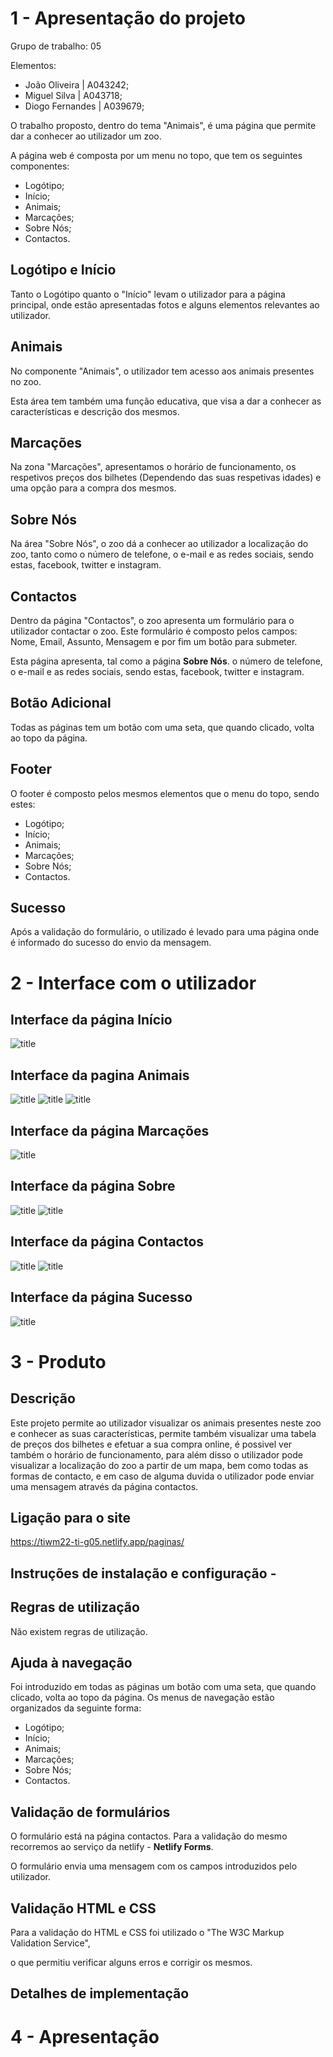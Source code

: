 # 1 - Apresentação do projeto

Grupo de trabalho: 05

Elementos: 
- João Oliveira | A043242; 
- Miguel Silva | A043718; 
- Diogo Fernandes | A039679;

O trabalho proposto, dentro do tema "Animais", é uma página que permite dar a conhecer ao utilizador um zoo.

A página web é composta por um menu no topo, que tem os seguintes componentes: 
- Logótipo;
- Início;
- Animais;
- Marcações; 
- Sobre Nós;
- Contactos.

## Logótipo e Início
Tanto o Logótipo quanto o "Início" levam o utilizador para a página principal, onde estão apresentadas fotos e alguns
elementos relevantes ao utilizador.

## Animais
No componente "Animais", o utilizador tem acesso aos animais presentes no zoo.

Esta área tem também uma função educativa, que visa a dar a conhecer as características e descrição dos mesmos.

## Marcações
Na zona "Marcações", apresentamos o horário de funcionamento, os respetivos preços dos bilhetes (Dependendo das suas respetivas idades) 
e uma opção para a compra dos mesmos.

## Sobre Nós
Na área "Sobre Nós", o zoo dá a conhecer ao utilizador a localização do zoo, tanto como o número de telefone,
o e-mail e as redes sociais, sendo estas, facebook, twitter e instagram.

## Contactos
Dentro da página "Contactos", o zoo apresenta um formulário para o utilizador contactar o zoo. Este formulário é
composto pelos campos: Nome, Email, Assunto, Mensagem e por fim um botão para submeter.

Esta página apresenta, tal como a página **Sobre Nós**. o número de telefone, o e-mail e as redes sociais, sendo estas, facebook, twitter e instagram.

## Botão Adicional
Todas as páginas tem um botão com uma seta, que quando clicado, volta ao topo da página.

## Footer
O footer é composto pelos mesmos elementos que o menu do topo, sendo estes:
- Logótipo; 
- Início; 
- Animais; 
- Marcações; 
- Sobre Nós; 
- Contactos.

## Sucesso
Após a validação do formulário, o utilizado é levado para uma página onde é informado do sucesso do envio da mensagem.

# 2 - Interface com o utilizador

## Interface da página **Início**
![title](imagens/index.png)

## Interface da pagina **Animais**
![title](imagens/animais.png)
![title](imagens/animais2.png)
![title](imagens/animais3.png)

## Interface da página **Marcações**
![title](imagens/marcacoes.png)

## Interface da página **Sobre**
![title](imagens/sobre1.png)
![title](imagens/sobre2.png)

## Interface da página **Contactos**
![title](imagens/contactos1.png)
![title](imagens/contactos2.png)

## Interface da página **Sucesso**
![title](imagens/sucesso.png)

# 3 - Produto

## Descrição
Este projeto permite ao utilizador visualizar os animais presentes neste zoo e conhecer as suas características,
permite também visualizar uma tabela de preços dos bilhetes e efetuar a sua compra online, é possivel ver também o horário de funcionamento,
para além disso o utilizador pode visualizar a localização do zoo a partir de um mapa, bem como todas as formas de contacto, e em caso 
de alguma duvida o utilizador pode enviar uma mensagem através da página contactos.

## Ligação para o site
https://tiwm22-ti-g05.netlify.app/paginas/

## Instruções de instalação e configuração -

## Regras de utilização
Não existem regras de utilização.

## Ajuda à navegação
Foi introduzido em todas as páginas um botão com uma seta, que quando clicado, volta ao topo da página.
Os menus de navegação estão organizados da seguinte forma: 
- Logótipo; 
- Início; 
- Animais; 
- Marcações; 
- Sobre Nós; 
- Contactos.

## Validação de formulários
O formulário está na página contactos. Para a validação do mesmo recorremos ao serviço da netlify - **Netlify Forms**.

O formulário envia uma mensagem com os campos introduzidos pelo utilizador.

## Validação HTML e CSS
Para a validação do HTML e CSS foi utilizado o "The W3C Markup Validation Service",

o que permitiu verificar alguns erros e corrigir os mesmos.

## Detalhes de implementação

# 4 - Apresentação